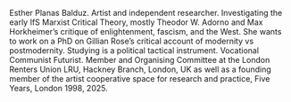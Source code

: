 Esther Planas Balduz. Artist and independent researcher. Investigating the early IfS Marxist Critical Theory, mostly Theodor W. Adorno and Max Horkheimer’s critique of enlightenment, fascism, and the West. She wants to work on a PhD on Gillian Rose’s critical account of modernity vs postmodernity. Studying is a political tactical instrument. Vocational Communist Futurist. Member and Organising Committee at the London Renters Union LRU, Hackney Branch, London, UK as well as a founding member of the artist cooperative space for research and practice, Five Years, London 1998, 2025.